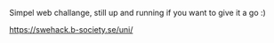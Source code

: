 Simpel web challange, still up and running if you want to give it a go :)

https://swehack.b-society.se/uni/ 
